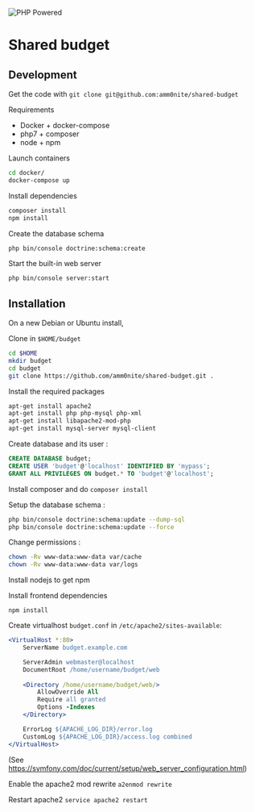 ![PHP Powered](http://php.net/images/logos/php-power-micro2.png "PHP Powered")

# Shared budget

## Development

Get the code with `git clone git@github.com:amm0nite/shared-budget`

Requirements
 - Docker + docker-compose
 - php7 + composer
 - node + npm

Launch containers

```bash
cd docker/
docker-compose up
```

Install dependencies

```bash
composer install
npm install
```

Create the database schema

```bash
php bin/console doctrine:schema:create
```

Start the built-in web server
```bash
php bin/console server:start
```

## Installation

On a new Debian or Ubuntu install,

Clone in `$HOME/budget`

```bash
cd $HOME
mkdir budget
cd budget
git clone https://github.com/amm0nite/shared-budget.git .
```

Install the required packages 
```bash
apt-get install apache2
apt-get install	php php-mysql php-xml
apt-get install libapache2-mod-php
apt-get install	mysql-server mysql-client
```

Create database and its user :

```sql
CREATE DATABASE budget;
CREATE USER 'budget'@'localhost' IDENTIFIED BY 'mypass';
GRANT ALL PRIVILEGES ON budget.* TO 'budget'@'localhost';
```

Install composer and do `composer install`

Setup the database schema :

```bash
php bin/console doctrine:schema:update --dump-sql
php bin/console doctrine:schema:update --force
```

Change permissions :

```bash
chown -Rv www-data:www-data var/cache
chown -Rv www-data:www-data var/logs
```

Install nodejs to get npm

Install frontend dependencies

```
npm install
```

Create virtualhost `budget.conf` in `/etc/apache2/sites-available`:

```apache
<VirtualHost *:80>
	ServerName budget.example.com

	ServerAdmin webmaster@localhost
	DocumentRoot /home/username/budget/web
	
	<Directory /home/username/budget/web/>
		AllowOverride All
		Require all granted
		Options -Indexes
	</Directory>

	ErrorLog ${APACHE_LOG_DIR}/error.log
	CustomLog ${APACHE_LOG_DIR}/access.log combined
</VirtualHost>
```

(See https://symfony.com/doc/current/setup/web_server_configuration.html)

Enable the apache2 mod rewrite `a2enmod rewrite`

Restart apache2 `service apache2 restart`
